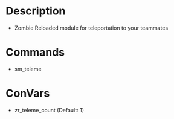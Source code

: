 # Description

- Zombie Reloaded module for teleportation to your teammates

# Commands

- sm_teleme

# ConVars

- zr_teleme_count (Default: 1)
